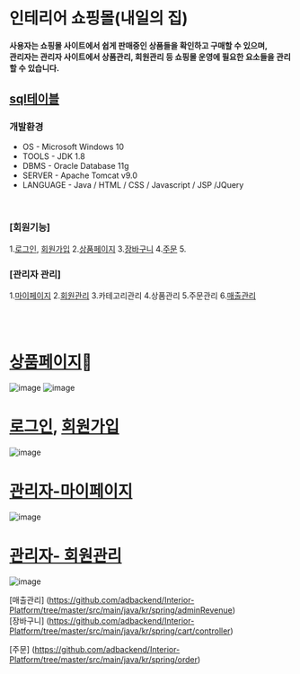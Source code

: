 # 인테리어 쇼핑몰(내일의 집)

#### 사용자는 쇼핑몰 사이트에서 쉽게 판매중인 상품들을 확인하고 구매할 수 있으며,<br/>관리자는 관리자 사이트에서 상품관리, 회원관리 등 쇼핑몰 운영에 필요한 요소들을 관리 할 수 있습니다. 


## [sql테이블](https://github.com/adbackend/Interior-Platform/blob/master/src/main/webapp/sql/LastEdit_table.sql)<br/>


### 개발환경
* OS - Microsoft Windows 10
* TOOLS - JDK 1.8
* DBMS - Oracle Database 11g
* SERVER - Apache Tomcat v9.0
* LANGUAGE - Java / HTML / CSS / Javascript / JSP /JQuery

<br>

### [회원기능] 
1.[로그인](https://github.com/adbackend/Interior-Platform/tree/master/src/main/java/kr/spring/login), [회원가입](https://github.com/adbackend/Interior-Platform/tree/master/src/main/java/kr/spring/member) 
2.[상품페이지](https://github.com/adbackend/Interior-Platform/tree/master/src/main/java/kr/spring/product)
3.[장바구니](https://github.com/adbackend/Interior-Platform/tree/master/src/main/java/kr/spring/cart/controller) 
4.[주문](https://github.com/adbackend/Interior-Platform/tree/master/src/main/java/kr/spring/order)
5.[](https://github.com/adbackend/Interior-Platform/tree/master/src/main/java/kr/spring/qna)

### [관리자 관리]
1.[마이페이지](https://github.com/adbackend/Interior-Platform/tree/master/src/main/java/kr/spring/adminInfo)
2.[회원관리](https://github.com/adbackend/Interior-Platform/tree/master/src/main/java/kr/spring/adminMember)
3.카테고리관리
4.상품관리
5.주문관리
6.[매출관리](https://github.com/adbackend/Interior-Platform/tree/master/src/main/java/kr/spring/adminRevenue)

<br><br>

 # [상품페이지](https://github.com/adbackend/Interior-Platform/tree/master/src/main/java/kr/spring/product):pushpin:<br>
![image](https://user-images.githubusercontent.com/94349690/147401592-f5c00fa9-dfc6-4131-b466-60b05d88065b.png)
![image](https://user-images.githubusercontent.com/94349690/147401611-35171fe1-67d3-4ef2-9cdf-8f663b8e6951.png)
<br>

# [로그인](https://github.com/adbackend/Interior-Platform/tree/master/src/main/java/kr/spring/login), [회원가입](https://github.com/adbackend/Interior-Platform/tree/master/src/main/java/kr/spring/member)<br>
![image](https://user-images.githubusercontent.com/94349690/150127873-5f5eb3c8-3f09-4050-855d-0906cba11f2f.png)<br>

# [관리자-마이페이지](https://github.com/adbackend/Interior-Platform/tree/master/src/main/java/kr/spring/adminInfo)<br>
![image](https://user-images.githubusercontent.com/94349690/150128102-8ab4e915-55c8-49fc-9c15-133df41f5780.png)

# [관리자- 회원관리](https://github.com/adbackend/Interior-Platform/tree/master/src/main/java/kr/spring/adminMember)<br>
![image](https://user-images.githubusercontent.com/94349690/150128146-0a3575f7-1bc1-48d2-b9a8-33990d92c4c7.png) <br>

[매출관리] (https://github.com/adbackend/Interior-Platform/tree/master/src/main/java/kr/spring/adminRevenue)<br>
[장바구니] (https://github.com/adbackend/Interior-Platform/tree/master/src/main/java/kr/spring/cart/controller)<br>

[주문] (https://github.com/adbackend/Interior-Platform/tree/master/src/main/java/kr/spring/order)




